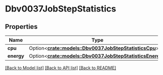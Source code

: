 # Dbv0037JobStepStatistics

## Properties

Name | Type | Description | Notes
------------ | ------------- | ------------- | -------------
**cpu** | Option<[**crate::models::Dbv0037JobStepStatisticsCpu**](dbv0_0_37_job_step_statistics_CPU.md)> |  | [optional]
**energy** | Option<[**crate::models::Dbv0037JobStepStatisticsEnergy**](dbv0_0_37_job_step_statistics_energy.md)> |  | [optional]

[[Back to Model list]](../README.md#documentation-for-models) [[Back to API list]](../README.md#documentation-for-api-endpoints) [[Back to README]](../README.md)


